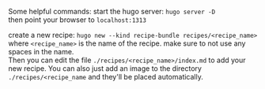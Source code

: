 Some helpful commands:
start the hugo server: `hugo server -D`  
then point your browser to `localhost:1313`

create a new recipe: `hugo new --kind recipe-bundle recipes/<recipe_name>`  
where `<recipe_name>` is the name of the recipe.  make sure to not use any spaces in the name.  
Then you can edit the file `./recipes/<recipe_name>/index.md` to add your new recipe.
You can also just add an image to the directory `./recipes/<recipe_name` and they'll be placed automatically.
